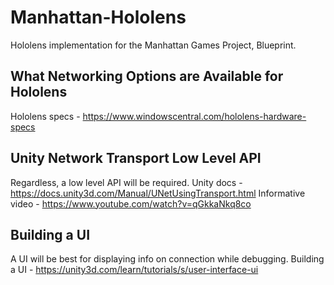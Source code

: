 # Manhattan-Hololens

Hololens implementation for the Manhattan Games Project, Blueprint.

## What Networking Options are Available for Hololens
Hololens specs - https://www.windowscentral.com/hololens-hardware-specs

## Unity Network Transport Low Level API
Regardless, a low level API will be required.
Unity docs - https://docs.unity3d.com/Manual/UNetUsingTransport.html
Informative video - https://www.youtube.com/watch?v=qGkkaNkq8co

## Building a UI
A UI will be best for displaying info on connection while debugging.
Building a UI - https://unity3d.com/learn/tutorials/s/user-interface-ui
